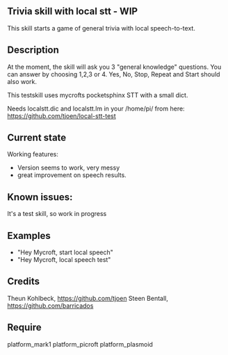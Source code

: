 ## Trivia skill with local stt - WIP
This skill starts a game of general trivia with local speech-to-text.

## Description 
At the moment, the skill will ask you 3 "general knowledge" questions. You can answer by choosing 1,2,3 or 4.
Yes, No, Stop, Repeat and Start should also work.

This testskill uses mycrofts pocketsphinx STT with a small dict.

Needs localstt.dic and localstt.lm in your /home/pi/ from here: https://github.com/tjoen/local-stt-test

## Current state
Working features:
- Version seems to work, very messy
- great improvement on speech results.

## Known issues:
It's a test skill, so work in progress

## Examples 
* "Hey Mycroft, start local speech"
* "Hey Mycroft, local speech test"

## Credits 
Theun Kohlbeck, https://github.com/tjoen
Steen Bentall, https://github.com/barricados

## Require 
platform_mark1 platform_picroft platform_plasmoid 
